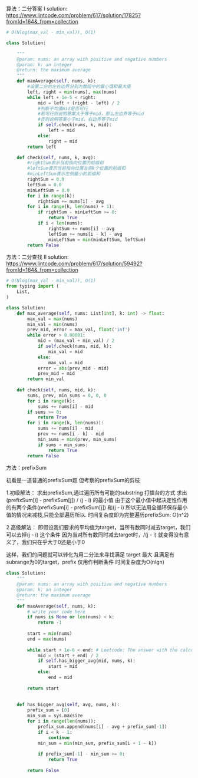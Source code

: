 <!-- ------------------------------- DDBear -------------------------------- -->
算法：二分答案 I
solution: https://www.lintcode.com/problem/617/solution/17825?fromId=164&_from=collection
```python
# O(Nlog(max_val - min_val)), O(1)

class Solution:

    """
    @param: nums: an array with positive and negative numbers
    @param: k: an integer
    @return: the maximum average
    """
    def maxAverage(self, nums, k):
        #设置二分的左右边界分别为数组中的最小值和最大值
        left, right = min(nums), max(nums)
        while left + 1e-5 < right:
            mid = left + (right - left) / 2
            #判断平均值mid是否可行
            #若可行则说明答案大于等于mid，那么左边界等于mid
            #否则说明答案小于mid，右边界等于mid
            if self.check(nums, k, mid):
                left = mid
            else:
                right = mid
        return left

    def check(self, nums, k, avg):
        #rightSum表示当前指向位置的前缀和
        #leftSum表示当前指向位置左侧k个位置的前缀和
        #minLeftSum表示左侧最小的前缀和
        rightSum = 0.0
        leftSum = 0.0 
        minLeftSum = 0.0
        for i in range(k):
            rightSum += nums[i] - avg
        for i in range(k, len(nums) + 1):
            if rightSum - minLeftSum >= 0:
                return True
            if i < len(nums):
                rightSum += nums[i] - avg
                leftSum += nums[i - k] - avg
                minLeftSum = min(minLeftSum, leftSum)
        return False
```

<!-- ------------------------------ Great Dog ------------------------------ -->
方法：二分查找 II
solution: https://www.lintcode.com/problem/617/solution/59492?fromId=164&_from=collection
```python
# O(Nlog(max_val - min_val)), O(1)
from typing import (
    List,
)

class Solution:
    def max_average(self, nums: List[int], k: int) -> float:
        max_val = max(nums)
        min_val = min(nums)
        prev_mid, error = max_val, float('inf')
        while error > 0.00001:
            mid = (max_val + min_val) / 2
            if self.check(nums, mid, k):
                min_val = mid
            else:
                max_val = mid
            error = abs(prev_mid - mid)
            prev_mid = mid
        return min_val
    
    def check(self, nums, mid, k):
        sums, prev, min_sums = 0, 0, 0
        for i in range(k):
            sums += nums[i] - mid
        if sums >= 0:
            return True
        for i in range(k, len(nums)):
            sums += nums[i] - mid
            prev += nums[i - k] - mid
            min_sums = min(prev, min_sums)
            if sums > min_sums:
                return True
        return False
```

<!-- ------------------------------ kailai27 ------------------------------- -->
方法：prefixSum

初看是一道普通的prefixSum题
但考察的prefixSum的剪枝

1.初级解法：
求出prefixSum,通过遍历所有可能的substring
打擂台的方式 求出(prefixSum[i] - prefixSum[j]) / (j - i) 的最小值
由于这个最小值中起决定性作用的有两个条件(prefixSum[i] - prefixSum[j]) 和(j - i)
所以无法用全循环保存最小值的情况来减枝,只能全部遍历所以.
时间复杂度即为完整遍历prefixSum: O(n^2)

2.高级解法：
即假设我们要求的平均值为target，当所有数同时减去target，我们可以去掉(j - i) 这个条件
因为当对所有数同时减去target时，/(j - i) 就变得没有意义了，我们只在乎大于0还是小于0

这样，我们的问题就可以转化为用二分法来寻找满足 target 最大 且满足有subrange为0的target，prefix 仅用作判断条件
时间复杂度为O(nlgn)

```python
class Solution:
    """
    @param: nums: an array with positive and negative numbers
    @param: k: an integer
    @return: the maximum average
    """
    def maxAverage(self, nums, k):
        # write your code here
        if nums is None or len(nums) < k:
            return -1
        
        start = min(nums)
        end = max(nums)
        
        while start + 1e-6 < end: # Leetcode: The answer with the calculation error less than 10-5 will be accepted. 
            mid = (start + end) / 2
            if self.has_bigger_avg(mid, nums, k):
                start = mid
            else:
                end = mid
        
        return start
    
    
    def has_bigger_avg(self, avg, nums, k):
        prefix_sum = [0]
        min_sum = sys.maxsize
        for i in range(len(nums)):
            prefix_sum.append(nums[i] - avg + prefix_sum[-1])
            if i < k - 1:
                continue
            min_sum = min(min_sum, prefix_sum[i + 1 - k])
            
            if prefix_sum[-1] - min_sum >= 0:
                return True
        
        return False
```